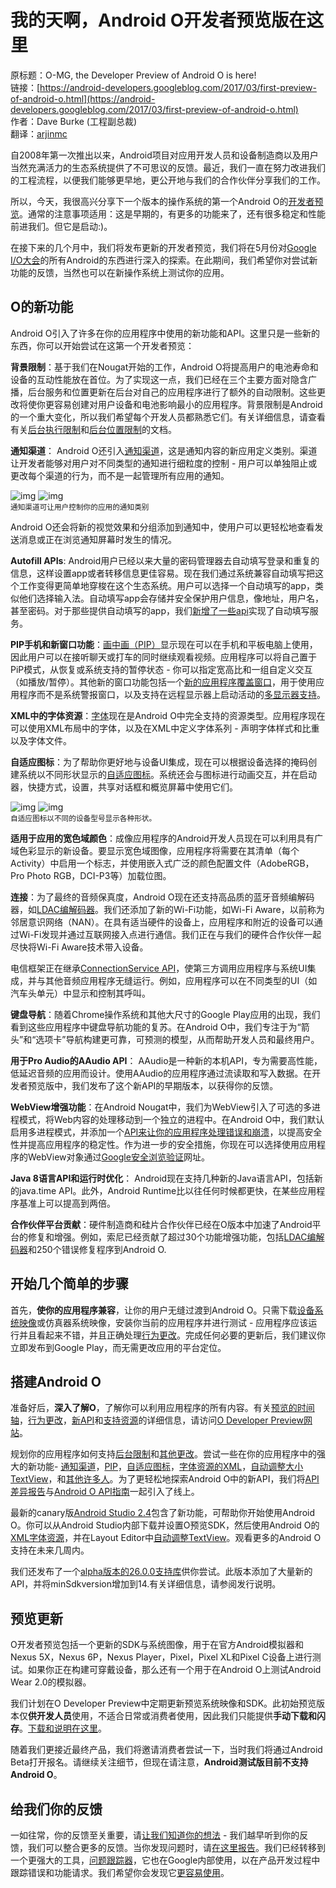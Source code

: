 # 我的天啊，Android O开发者预览版在这里

原标题：O-MG, the Developer Preview of Android O is here!  
链接：[https://android-developers.googleblog.com/2017/03/first-preview-of-android-o.html](https://android-developers.googleblog.com/2017/03/first-preview-of-android-o.html)  
作者：Dave Burke (工程副总裁)  
翻译：[arjinmc](https://github.com/arjinmc)  

自2008年第一次推出以来，Android项目对应用开发人员和设备制造商以及用户当然充满活力的生态系统提供了不可思议的反馈。最近，我们一直在努力改进我们的工程流程，以便我们能够更早地，更公开地与我们的合作伙伴分享我们的工作。

所以，今天，我很高兴分享下一个版本的操作系统的第一个Android O的[开发者预览](http://developer.android.com/preview)。通常的注意事项适用：这是早期的，有更多的功能来了，还有很多稳定和性能前进我们。但它是启动:)。

在接下来的几个月中，我们将发布更新的开发者预览，我们将在5月份对[Google I/O大会](https://events.google.com/io/)的所有Android的东西进行深入的探索。在此期间，我们希望你对尝试新功能的反馈，当然也可以在新操作系统上测试你的应用。

## O的新功能

Android O引入了许多在你的应用程序中使用的新功能和API。这里只是一些新的东西，你可以开始尝试在这第一个开发者预览：

<b>背景限制</b>：基于我们在Nougat开始的工作，Android O将提高用户的电池寿命和设备的互动性能放在首位。为了实现这一点，我们已经在三个主要方面对隐含广播，后台服务和位置更新在后台对自己的应用程序进行了额外的自动限制。这些更改将使你更容易创建对用户设备和电池影响最小的应用程序。背景限制是Android的一个重大变化，所以我们希望每个开发人员都熟悉它们。有关详细信息，请查看有关[后台执行限制](https://developer.android.com/preview/features/background.html)和[后台位置限制](https://developer.android.com/preview/features/background-location-limits.html)的文档。

<b>通知渠道</b>： Android O还引入[通知渠道](https://developer.android.com/preview/features/notification-channels.html)，这是通知内容的新应用定义类别。渠道让开发者能够对用户对不同类型的通知进行细粒度的控制 - 用户可以单独阻止或更改每个渠道的行为，而不是一起管理所有应用的通知。

![img](../images/2017.3.21.1.png)
![img](../images/2017.3.21.2.png)  
<small>通知渠道可让用户控制你的应用的通知类别</small>

Android O还会将新的视觉效果和分组添加到通知中，使用户可以更轻松地查看发送消息或正在浏览通知屏幕时发生的情况。

<b>Autofill APIs</b>: Android用户已经以来大量的密码管理器去自动填写登录和重复的信息，这样设置app或者转移信息更佳容易。现在我们通过系统兼容自动填写把这个工作变得更简单地穿梭在这个生态系统。用户可以选择一个自动填写的app，类似他们选择输入法。自动填写app会存储并安全保护用户信息，像地址，用户名，甚至密码。对于那些提供自动填写的app，我们[新增了一些api](https://developer.android.com/preview/features/autofill.html)实现了自动填写服务。

<b>PIP手机和新窗口功能</b>：[画中画（PIP）](https://developer.android.com/preview/api-overview.html#opip)显示现在可以在手机和平​​板电脑上使用，因此用户可以在接听聊天或打车的同时继续观看视频。应用程序可以将自己置于PiP模式，从恢复或系统支持的暂停状态 - 你可以指定宽高比和一组自定义交互（如播放/暂停）。其他新的窗口功能包括一个[新的应用程序覆盖窗口](https://developer.android.com/preview/behavior-changes.html?#cwt)，用于使用应用程序而不是系统警报窗口，以及支持在远程显示器上启动活动的[多显示器支持](https://developer.android.com/preview/api-overview.html#mds)。

<b>XML中的字体资源</b>：[字体](https://developer.android.com/preview/features/working-with-fonts.html)现在是Android O中完全支持的资源类型。应用程序现在可以使用XML布局中的字体，以及在XML中定义字体系列 - 声明字体样式和比重以及字体文件。

<b>自适应图标</b>：为了帮助你更好地与设备UI集成，现在可以根据设备选择的掩码创建系统以不同形状显示的[自适应图标](https://developer.android.com/preview/features/adaptive-icons.html)。系统还会与图标进行动画交互，并在启动器，快捷方式，设置，共享对话框和概览屏幕中使用它们。

![img](../images/2017.3.21.3.gif)
![img](../images/2017.3.21.4.gif)  
<small>自适应图标以不同的设备型号显示各种形状。</small>

<b>适用于应用的宽色域颜色</b>：成像应用程序的Android开发人员现在可以利用具有广域色彩显示的新设备。要显示宽色域图像，应用程序将需要在其清单（每个Activity）中启用一个标志，并使用嵌入式广泛的颜色配置文件（AdobeRGB，Pro Photo RGB，DCI-P3等）加载位图。

<b>连接</b>：为了最终的音频保真度，Android O现在还支持高品质的蓝牙音频编解码器，如[LDAC编解码器](https://www.sony.net/Products/LDAC/)。我们还添加了新的Wi-Fi功能，如Wi-Fi Aware，以前称为邻居意识网络（NAN）。在具有适当硬件的设备上，应用程序和附近的设备可以通过Wi-Fi发现并通过互联网接入点进行通信。我们正在与我们的硬件合作伙伴一起尽快将Wi-Fi Aware技术带入设备。

电信框架正在继承[ConnectionService API](https://developer.android.com/reference/android/telecom/ConnectionService.html)，使第三方调用应用程序与系统UI集成，并与其他音频应用程序无缝运行。例如，应用程序可以在不同类型的UI（如汽车头单元）中显示和控制其呼叫。

<b>键盘导航</b>：随着Chrome操作系统和其他大尺寸的Google Play应用的出现，我们看到这些应用程序中键盘导航功能的复苏。在Android O中，我们专注于为“箭头”和“选项卡”导航构建更可靠，可预测的模型，从而帮助开发人员和最终用户。

<b>用于Pro Audio的AAudio API</b>： AAudio是一种新的本机API，专为需要高性能，低延迟音频的应用而设计。使用AAudio的应用程序通过流读取和写入数据。在开发者预览版中，我们发布了这个新API的早期版本，以获得你的反馈。

<b>WebView增强功能</b>：在Android Nougat中，我们为WebView引入了可选的多进程模式，将Web内容的处理移动到一个独立的进程中。在Android O中，我们默认启用多进程模式，并添加一个[API来让你的应用程序处理错误和崩溃](https://developer.android.com/preview/features/managing-webview.html)，以提高安全性并提高应用程序的稳定性。作为进一步的安全措施，你现在可以选择使用应用程序的WebView对象通过[Google安全浏览验证](https://developer.android.com/preview/features/managing-webview.html#gsb)网址。

<b>Java 8语言API和运行时优化</b>： Android现在支持几种新的Java语言API，包括新的java.time API。此外，Android Runtime比以往任何时候都更快，在某些应用程序基准上可以提高到两倍。

<b>合作伙伴平台贡献</b>：硬件制造商和硅片合作伙伴已经在O版本中加速了Android平台的修复和增强。例如，索尼已经贡献了超过30个功能增强功能，包括[LDAC编解码器](https://www.sony.net/Products/LDAC/)和250个错误修复程序到Android O.

## 开始几个简单的步骤

首先，<b>使你的应用程序兼容</b>，让你的用户无缝过渡到Android O。只需下载[设备系统映像](https://developer.android.com/preview/download.html)或仿真器系统映像，安装你当前的应用程序并进行测试 - 应用程序应该运行并且看起来不错，并且正确处理[行为更改](https://developer.android.com/preview/behavior-changes.html)。完成任何必要的更新后，我们建议你立即发布到Google Play，而无需更改应用的平台定位。

## 搭建Android O

准备好后，<b>深入了解O</b>，了解你可以利用应用程序的所有内容。有关[预览的时间轴](https://developer.android.com/preview/overview.html)，[行为更改](https://developer.android.com/preview/behavior-changes.html)，[新API](https://developer.android.com/preview/api-overview.html)和[支持资源](https://developer.android.com/preview/feedback.html)的详细信息，请访问[O Developer Preview网站](https://developer.android.com/preview/index.html)。

规划你的应用程序如何支持[后台限制](https://developer.android.com/preview/features/background.html)和[其他更改](https://developer.android.com/preview/behavior-changes.html#o-apps)。尝试一些在你的应用程序中的强大的新功能- [通知渠道](https://developer.android.com/preview/features/notification-channels.html)，[PIP](https://developer.android.com/preview/api-overview.html#opip)，[自适应图标](https://developer.android.com/preview/features/adaptive-icons.html)，[字体资源的XML](https://developer.android.com/preview/features/working-with-fonts.html)，[自动调整大小TextView](https://developer.android.com/preview/features/autosizing-textview.html)，和[其他许多人](https://developer.android.com/preview/api-overview.html)。为了更轻松地探索Android O中的新API，我们将[API差异报告](https://developer.android.com/sdk/api_diff/o-dp1/changes.html)与[Android O API指南](https://developer.android.com/reference/packages.html)一起引入了线上。

最新的canary版[Android Studio 2.4](https://developer.android.com/studio/preview/)包含了新功能，可帮助你开始使用Android O。你可以从Android Studio内部下载并设置O预览SDK，然后使用Android O的[XML字体资源](https://developer.android.com/preview/features/working-with-fonts.html)，并在Layout Editor中[自动调整TextView](https://developer.android.com/preview/features/autosizing-textview.html)。观看更多的Android O支持在未来几周内。

我们还发布了一个[alpha版本的26.0.0支持库](https://developer.android.com/topic/libraries/support-library/revisions.html)供你尝试。此版本添加了大量新的API，并将minSdkversion增加到14.有关详细信息，请参阅发行说明。

## 预览更新

O开发者预览包括一个更新的SDK与系统图像，用于在官方Android模拟器和Nexus 5X，Nexus 6P，Nexus Player，Pixel，Pixel XL和Pixel C设备上进行测试。如果你正在构建可穿戴设备，那么还有一个用于在Android O上测试Android Wear 2.0的模拟器。

我们计划在O Developer Preview中定期更新预览系统映像和SDK。此初始预览版本仅<b>供开发人员</b>使用，不适合日常或消费者使用，因此我们只能提供<b>手动下载和闪存</b>。[下载和说明在这里](https://developer.android.com/preview/download.html)。

随着我们更接近最终产品，我们将邀请消费者尝试一下，当时我们将通过Android Beta打开报名。请继续关注细节，但现在请注意，<b>Android测试版目前不支持Android O</b>。

## 给我们你的反馈

一如往常，你的反馈至关重要，请[让我们知道你的想法](https://developer.android.com/preview/feedback.html) - 我们越早听到你的反馈，我们可以整合更多的反馈。当你发现问题时，请[在这里报告](https://issuetracker.google.com/issues/new?component=190602&template=809005)。我们已经转移到一个更强大的工具，[问题跟踪器](https://issuetracker.google.com/)，它也在Google内部使用，以在产品开发过程中跟踪错误和功能请求。我们希望你会发现它[更容易使用](https://developers.google.com/issue-tracker/)。

